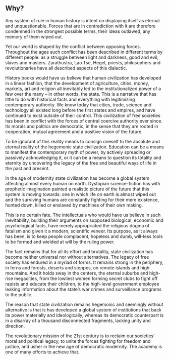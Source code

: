 ## Why?

Any system of rule in human history is intent on displaying itself as eternal and unquestionable. Forces that are in contradiction with it are therefore condemned in the strongest possible terms, their ideas outlawed, any memory of them wiped out. 

Yet our world is shaped by the conflict between opposing forces. Throughout the ages such conflict has been described in different terms by different people: as a struggle between light and darkness, good and evil, slaves and masters. Zarathustra, Lao Tse, Hegel, priests, philosophers and revolutionaries have all described aspects of this dialectic. 

History books would have us believe that human civilization has developed in a linear fashion, that the development of agriculture, cities, money, markets, art and religion all inevitably led to the institutionalized power of a few over the many – in other words, the state. This is a narrative that has little to do with historical facts and everything with legitimizing contemporary authority. We know today that cities, trade, science and technology all existed long before the first states and empires, and have continued to exist outside of their control. This civilization of free societies has been in conflict with the forces of central coercive authority ever since. Its morals and politics are democratic, in the sense that they are rooted in cooperation, mutual agreement and a positive vision of the future.

To be ignorant of this reality means to consign oneself to the absolute and eternal reality of the hegemonic state civilization. Education can be a means to manifest the contemporary myth of power, by actively spreading or passively acknowledging it, or it can be a means to question its totality and eternity by uncovering the legacy of the free and beautiful ways of life in the past and present.

In the age of modernity state civilization has become a global system affecting almost every human on earth. Dystopian science-fiction has with prophetic imagination painted a realistic picture of the future that this system is moving towards: one in which life on earth is almost wiped out and the surviving humans are constantly fighting for their mere existence, hunted down, killed or enslaved by machines of their own making.

This is no certain fate. The intellectuals who would have us believe in such inevitability, building their arguments on supposed biological, economic and psychological facts, have merely appropriated the religious dogma of fatalism and given it a modern, scientific veneer. Its purpose, as it always has been, is to keep people complacent, hopeless and dumb, will-less tools to be formed and wielded at will by the ruling power.

The fact remains that for all its effort and brutality, state civilization has become neither universal nor without alternatives. The legacy of free society has endured in a myriad of forms. It remains strong in the periphery, in ferns and forests, deserts and steppes, on remote islands and high mountains. And it holds sway in the centers, the eternal suburbs and high-rise megacities, from the lowliest women forming secret clubs to fight off rapists and educate their children, to the high-level government employee leaking information about the state’s war crimes and surveillance programs to the public. 

The reason that state civilization remains hegemonic and seemingly without alternative is that is has developed a global system of institutions that back its power materially and ideologically, whereas its democratic counterpart is in a disarray of a thousand disconnected fragments, lacking unity and direction. 

The revolutionary mission of the 21st century is to reclaim our societies’ moral and political legacy, to unite the forces fighting for freedom and justice, and usher in the new age of democratic modernity. The academy is one of many efforts to achieve that.

